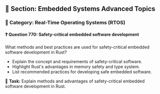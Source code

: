 ## 📘 Section: Embedded Systems Advanced Topics
### 🔹 Category: Real-Time Operating Systems (RTOS)
#### ❓ Question 770: Safety-critical embedded software development

What methods and best practices are used for safety-critical embedded software development in Rust?

- Explain the concept and requirements of safety-critical software.
- Highlight Rust's advantages in memory safety and type system.
- List recommended practices for developing safe embedded software.

🔧 **Task:** Explain methods and advantages of safety-critical embedded software development in Rust.
